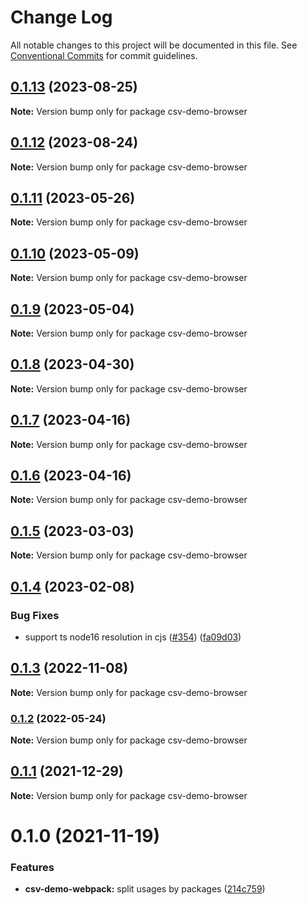 # Change Log

All notable changes to this project will be documented in this file.
See [Conventional Commits](https://conventionalcommits.org) for commit guidelines.

## [0.1.13](https://github.com/adaltas/node-csv/compare/csv-demo-browser@0.1.12...csv-demo-browser@0.1.13) (2023-08-25)

**Note:** Version bump only for package csv-demo-browser





## [0.1.12](https://github.com/adaltas/node-csv/compare/csv-demo-browser@0.1.11...csv-demo-browser@0.1.12) (2023-08-24)

**Note:** Version bump only for package csv-demo-browser





## [0.1.11](https://github.com/adaltas/node-csv/compare/csv-demo-browser@0.1.10...csv-demo-browser@0.1.11) (2023-05-26)

**Note:** Version bump only for package csv-demo-browser





## [0.1.10](https://github.com/adaltas/node-csv/compare/csv-demo-browser@0.1.9...csv-demo-browser@0.1.10) (2023-05-09)

**Note:** Version bump only for package csv-demo-browser





## [0.1.9](https://github.com/adaltas/node-csv/compare/csv-demo-browser@0.1.8...csv-demo-browser@0.1.9) (2023-05-04)

**Note:** Version bump only for package csv-demo-browser





## [0.1.8](https://github.com/adaltas/node-csv/compare/csv-demo-browser@0.1.7...csv-demo-browser@0.1.8) (2023-04-30)

**Note:** Version bump only for package csv-demo-browser





## [0.1.7](https://github.com/adaltas/node-csv/compare/csv-demo-browser@0.1.5...csv-demo-browser@0.1.7) (2023-04-16)

**Note:** Version bump only for package csv-demo-browser





## [0.1.6](https://github.com/adaltas/node-csv/compare/csv-demo-browser@0.1.5...csv-demo-browser@0.1.6) (2023-04-16)

**Note:** Version bump only for package csv-demo-browser





## [0.1.5](https://github.com/adaltas/node-csv/compare/csv-demo-browser@0.1.4...csv-demo-browser@0.1.5) (2023-03-03)

**Note:** Version bump only for package csv-demo-browser





## [0.1.4](https://github.com/adaltas/node-csv/compare/csv-demo-browser@0.1.3...csv-demo-browser@0.1.4) (2023-02-08)


### Bug Fixes

* support ts node16 resolution in cjs ([#354](https://github.com/adaltas/node-csv/issues/354)) ([fa09d03](https://github.com/adaltas/node-csv/commit/fa09d03aaf0008b2790656871ca6b2c4be12d14c))



## [0.1.3](https://github.com/adaltas/node-csv/compare/csv-demo-browser@0.1.2...csv-demo-browser@0.1.3) (2022-11-08)

**Note:** Version bump only for package csv-demo-browser





### [0.1.2](https://github.com/adaltas/node-csv/compare/csv-demo-browser@0.1.1...csv-demo-browser@0.1.2) (2022-05-24)

**Note:** Version bump only for package csv-demo-browser





## [0.1.1](https://github.com/adaltas/node-csv/compare/csv-demo-browser@0.1.0...csv-demo-browser@0.1.1) (2021-12-29)

**Note:** Version bump only for package csv-demo-browser





# 0.1.0 (2021-11-19)


### Features

* **csv-demo-webpack:** split usages by packages ([214c759](https://github.com/adaltas/node-csv/commit/214c75980d61bf96ec1d6892858887ba29235987))
